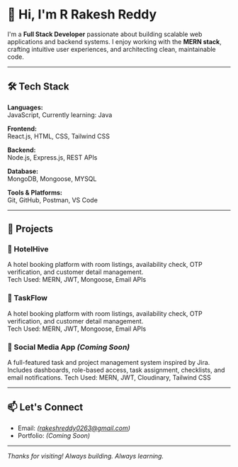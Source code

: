 # 👋 Hi, I'm R Rakesh Reddy

I'm a **Full Stack Developer** passionate about building scalable web applications and backend systems. I enjoy working with the **MERN stack**, crafting intuitive user experiences, and architecting clean, maintainable code.

---

## 🛠 Tech Stack

**Languages:**  
JavaScript, 
Currently learning: Java

**Frontend:**  
React.js, HTML, CSS, Tailwind CSS

**Backend:**  
Node.js, Express.js, REST APIs

**Database:**  
MongoDB, Mongoose, MYSQL

**Tools & Platforms:**  
Git, GitHub, Postman, VS Code

---

## 🚀 Projects

### 🏨 HotelHive  
A hotel booking platform with room listings, availability check, OTP verification, and customer detail management.  
Tech Used: MERN, JWT, Mongoose, Email APIs

### 🧩 TaskFlow
A hotel booking platform with room listings, availability check, OTP verification, and customer detail management.  
Tech Used: MERN, JWT, Mongoose, Email APIs

### 📸 Social Media App *(Coming Soon)*  
A full-featured task and project management system inspired by Jira. Includes dashboards, role-based access, task assignment, checklists, and email notifications.
Tech Used: MERN, JWT, Cloudinary, Tailwind CSS

---

## 📫 Let's Connect

- Email: *(rakeshreddy0263@gmail.com)*
- Portfolio: *(Coming Soon)*

---

_Thanks for visiting! Always building. Always learning._

